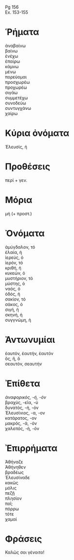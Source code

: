 Pg 156   
Ex. 153-155  
# Ῥήματα  
ἀναβαίνω  
βαίνω  
ἐνέχω  
ἐπαίρω  
κάμνω  
μένω  
πορεύομαι  
προσχωρέω  
προχωρέω  
σιγάω  
συμμετέχω  
συνοδεύω  
συντυγχάνω  
χαίρω  
# Κύρια ὀνόματα  
Ἐλευσίς, ἡ  
# Προθέσεις  
περί + γεν.  
# Μόρια  
μή (+ προστ.)  
# Ὀνόματα  
ἀμύγδαλον, τό  
ἐλαία, ἡ  
ἱερεύς, ὁ  
ἱερόν, τό  
κριθή, ἡ  
κυκεών, ὁ  
μυστήριον, τό  
μύστης, ὁ  
ναός, ὁ  
ὁδός, ἡ  
σακίον, τό  
σάκος, ὁ  
σιγή, ἡ  
σκηνή, ἡ  
συγγνώμη, ἡ  
# Ἀντωνυμίαι  
ἑαυτόν, ἑαυτήν, ἑαυτόν  
ὅς, ἥ, ὅ  
σεαυτόν, σεαυτήν  
# Ἐπίθετα  
_ἀναφορικός, -ή, -όν_  
βραχύς, -εῖα, -ύ  
δυνατός, -ή, -όν  
Ἐλευσίνιος, -α, -ον  
κατάρατος, -ον  
μακρός, -ά, -όν  
χαλεπός, -ή, -όν  
# Ἐπιρρήματα  
Ἀθήναζε  
Ἀθήνηθεν  
βραδέως  
Ἐλευσίναδε  
κακῶς  
μόλις  
πεζῇ  
πλησίον  
ποῖ;  
πόρρω  
τότε  
χαμαί  
# Φράσεις  
Καλῶς σοι γένοιτο!